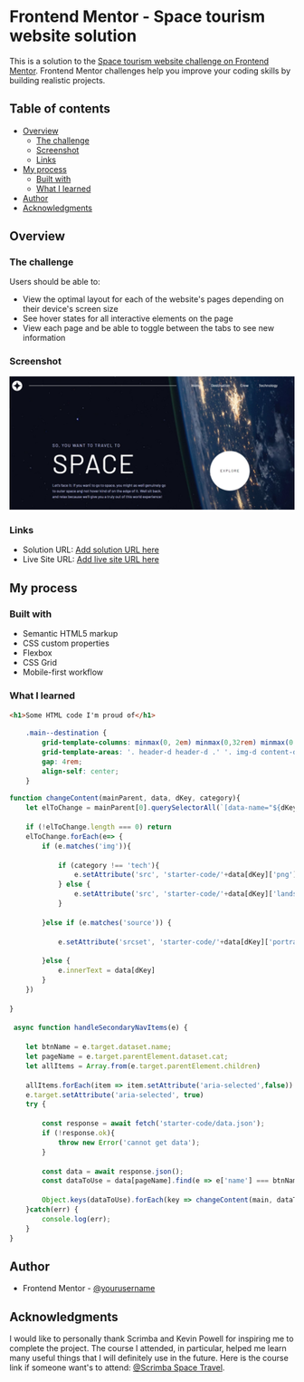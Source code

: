 # Frontend Mentor - Space tourism website solution

This is a solution to the [Space tourism website challenge on Frontend Mentor](https://www.frontendmentor.io/challenges/space-tourism-multipage-website-gRWj1URZ3). Frontend Mentor challenges help you improve your coding skills by building realistic projects. 

## Table of contents

- [Overview](#overview)
  - [The challenge](#the-challenge)
  - [Screenshot](#screenshot)
  - [Links](#links)
- [My process](#my-process)
  - [Built with](#built-with)
  - [What I learned](#what-i-learned)
- [Author](#author)
- [Acknowledgments](#acknowledgments)

## Overview

### The challenge

Users should be able to:

- View the optimal layout for each of the website's pages depending on their device's screen size
- See hover states for all interactive elements on the page
- View each page and be able to toggle between the tabs to see new information

### Screenshot

![](./screenshot.jpeg)



### Links

- Solution URL: [Add solution URL here](https://github.com/dimitrisdr/space-tourism-website.git)
- Live Site URL: [Add live site URL here]( https://dimitrisdr.github.io/space-tourism-website/)

## My process

### Built with

- Semantic HTML5 markup
- CSS custom properties
- Flexbox
- CSS Grid
- Mobile-first workflow

### What I learned

```html
<h1>Some HTML code I'm proud of</h1>
```
```css
    .main--destination {
        grid-template-columns: minmax(0, 2em) minmax(0,32rem) minmax(0,28rem) minmax(0, 2em);
        grid-template-areas: '. header-d header-d .' '. img-d content-d .';
        gap: 4rem;
        align-self: center;
    }
```
```js
function changeContent(mainParent, data, dKey, category){
    let elToChange = mainParent[0].querySelectorAll(`[data-name="${dKey}"]`)

    if (!elToChange.length === 0) return
    elToChange.forEach(e=> {
        if (e.matches('img')){

            if (category !== 'tech'){
                e.setAttribute('src', 'starter-code/'+data[dKey]['png'].split('./')[1])
            } else {
                e.setAttribute('src', 'starter-code/'+data[dKey]['landscape'].split('./')[1])
            }
    
        }else if (e.matches('source')) {
    
            e.setAttribute('srcset', 'starter-code/'+data[dKey]['portrait'].split('./')[1])
    
        }else {
            e.innerText = data[dKey]
        }
    })
    
}

 async function handleSecondaryNavItems(e) {

    let btnName = e.target.dataset.name;
    let pageName = e.target.parentElement.dataset.cat;
    let allItems = Array.from(e.target.parentElement.children)

    allItems.forEach(item => item.setAttribute('aria-selected',false))
    e.target.setAttribute('aria-selected', true)
    try {

        const response = await fetch('starter-code/data.json');
        if (!response.ok){
            throw new Error('cannot get data');
        }

        const data = await response.json();
        const dataToUse = data[pageName].find(e => e['name'] === btnName);

        Object.keys(dataToUse).forEach(key => changeContent(main, dataToUse, key, pageName));
    }catch(err) {
        console.log(err);
    }
}
```

## Author

- Frontend Mentor - [@yourusername](https://www.frontendmentor.io/profile/dimitrisdr)

## Acknowledgments

I would like to personally thank Scrimba and Kevin Powell for inspiring me to complete the project. The course I attended, in particular, helped me learn many useful things that I will definitely use in the future. 
Here is the course link if someone want's to attend: [@Scrimba Space Travel](https://scrimba.com/learn/spacetravel).
